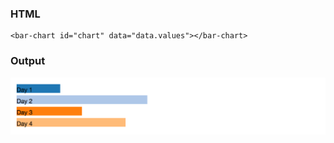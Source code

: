 ### HTML

    <bar-chart id="chart" data="data.values"></bar-chart>

### Output
![bar chart](../images/directive_bar.png)

